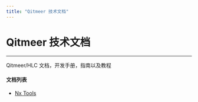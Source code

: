 ```yaml
---
title: "Qitmeer 技术文档"
---
```


# Qitmeer 技术文档

------------

Qitmeer/HLC 文档，开发手册，指南以及教程


#### 文档列表

 - [Nx Tools](./nxtools/)
